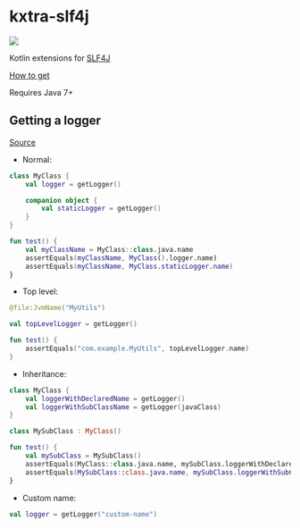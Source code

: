 # kxtra-slf4j

[![](https://jitpack.io/v/org.kxtra/kxtra-slf4j.svg)](https://jitpack.io/#org.kxtra/kxtra-slf4j)

Kotlin extensions for [SLF4J](https://www.slf4j.org/)

[How to get](https://jitpack.io/#org.kxtra/kxtra-slf4j)

Requires Java 7+

## Getting a logger

[Source](https://github.com/kxtra/kxtra-slf4j/blob/master/src/main/java/org/kxtra/slf4j/loggerfactory/LoggerFactory.kt)

* Normal:

```kotlin
class MyClass {
    val logger = getLogger()

    companion object {
        val staticLogger = getLogger()
    }
}

fun test() {
    val myClassName = MyClass::class.java.name
    assertEquals(myClassName, MyClass().logger.name)
    assertEquals(myClassName, MyClass.staticLogger.name)
}
```

* Top level:

```kotlin
@file:JvmName("MyUtils")

val topLevelLogger = getLogger()

fun test() {
    assertEquals("com.example.MyUtils", topLevelLogger.name)
}
```

* Inheritance:

```kotlin
class MyClass {
    val loggerWithDeclaredName = getLogger()
    val loggerWithSubClassName = getLogger(javaClass)
}

class MySubClass : MyClass() 

fun test() {
    val mySubClass = MySubClass()
    assertEquals(MyClass::class.java.name, mySubClass.loggerWithDeclaredName.name)
    assertEquals(MySubClass::class.java.name, mySubClass.loggerWithSubClassName.name)
}
```

* Custom name:
```kotlin
val logger = getLogger("custom-name")
```